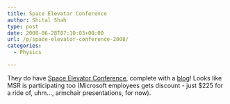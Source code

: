 ```yaml
---
title: Space Elevator Conference
author: Shital Shah
type: post
date: 2008-06-28T07:10:03+00:00
url: /p/space-elevator-conference-2008/
categories:
  - Physics

---
```

They do have [Space Elevator Conference][1], complete with a [blog][2]! Looks like MSR is participating too (Microsoft employees gets discount - just $225 for a ride of, uhm..., armchair presentations, for now).

 [1]: http://www.spaceelevatorconference.org/
 [2]: http://www.spaceelevatorblog.com/